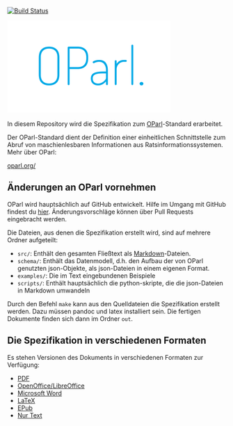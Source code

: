 [![Build Status](https://travis-ci.org/OParl/spec.svg)](https://travis-ci.org/OParl/spec)

![OParl Wortmarke](https://raw.githubusercontent.com/OParl/brand/master/wortmarke/oparl-wortmarke-rgb-m.png)

In diesem Repository wird die Spezifikation zum [OParl](https://oparl.org/)-Standard erarbeitet.

Der OParl-Standard dient der Definition einer einheitlichen Schnittstelle zum Abruf von
maschienlesbaren Informationen aus Ratsinformationssystemen. Mehr über OParl:

  [oparl.org/](https://oparl.org/)


## Änderungen an OParl vornehmen

OParl wird hauptsächlich auf GitHub entwickelt. Hilfe im Umgang mit GitHub findest du [hier](https://help.github.com/). Änderungsvorschläge können über Pull Requests eingebracht werden.

Die Dateien, aus denen die Spezifikation erstellt wird, sind auf mehrere Ordner aufgeteilt:
 - `src/`:  Enthält den gesamten Fließtext als [Markdown](https://help.github.com/articles/markdown-basics/)-Dateien.
 - `schema/`: Enthält das Datenmodell, d.h. den Aufbau der von OParl genutzten json-Objekte, als json-Dateien in einem eigenen Format.
 - `examples/`: Die im Text eingebundenen Beispiele
 - `scripts/`: Enthält hauptsächlich die python-skripte, die die json-Dateien in Markdown umwandeln

Durch den Befehl `make` kann aus den Quelldateien die Spezifikation erstellt werden. Dazu müssen pandoc und latex installiert sein. Die fertigen Dokumente finden sich dann im Ordner `out`.

## Die Spezifikation in verschiedenen Formaten

Es stehen Versionen des Dokuments in verschiedenen Formaten zur Verfügung:

* [PDF](https://spec.oparl.org/downloads/latest.pdf)
* [OpenOffice/LibreOffice](https://spec.oparl.org/downloads/latest.odt)
* [Microsoft Word](https://spec.oparl.org/downloads/latest.docx)
* [LaTeX](https://spec.oparl.org/downloads/latest.tex)
* [EPub](https://spec.oparl.org/downloads/latest.epub)
* [Nur Text](https://spec.oparl.org/downloads/latest.txt)
